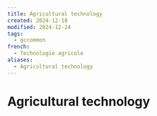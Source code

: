 ```yaml
---
title: Agricultural technology
created: 2024-12-18
modified: 2024-12-24
tags:
  - gccommon
french:
  - Technologie agricole
aliases:
  - Agricultural technology
---
```

# Agricultural technology
